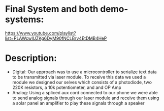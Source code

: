 # Final System and both demo-systems:
https://www.youtube.com/playlist?list=PLAWcwIUZKg6DyM90fNCLBrv4EtDMB4HeP

# Description:
- Digital: Our approach was to use a
microcontroller to serialize text data to be
transmitted via laser module. To receive this
data we used a module we designed our
selves which consists of a photodiode, two
220K resistors, a 10k potentiometer, and and
OP Amp
- Analog: Using a spliced aux cord connected to
our phone we were able to send analog signals
through our laser module and receive them
using a solar panel an amplifier to play these
signals through a speaker
